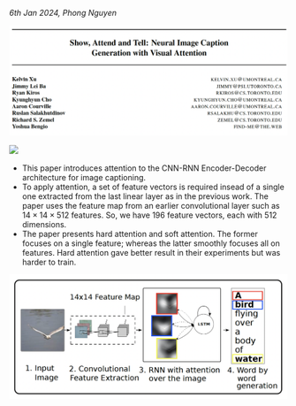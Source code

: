 *6th Jan 2024, Phong Nguyen*

<div>
<p align="center">
  <img src="figure1.png" style="width:800px"/>
</p>

<a href='https://arxiv.org/abs/1502.03044'><img src='https://img.shields.io/badge/dynamic/json?url=https://api.semanticscholar.org/graph/v1/paper/4d8f2d14af5991d4f0d050d22216825cac3157bd?fields=citationCount&query=citationCount&label=ICML%202015&prefix=citation%20'/></a>

</div>

- This paper introduces attention to the CNN-RNN Encoder-Decoder architecture for image captioning. 
- To apply attention, a set of feature vectors is required insead of a single one extracted from the last linear layer as in the previous work. The paper uses the feature map from an earlier convolutional layer such as $14 \times 14 \times 512$ features. So, we have 196 feature vectors, each with 512 dimensions.
- The paper presents hard attention and soft attention. The former focuses on a single feature; whereas the latter smoothly focuses all on features. Hard attention gave better result in their experiments but was harder to train. 

<p align="center">
  <img src="figure2.png" style="width:600px"/>
</p>
